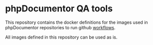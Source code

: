 # phpDocumentor QA tools

This repository contains the docker definitions for the images used in
phpDocumentor repositories to run github [workflows]. 

All images defined in this repository can be used as is. 

[workflows]: https://help.github.com/en/articles/creating-a-workflow-with-github-actions
